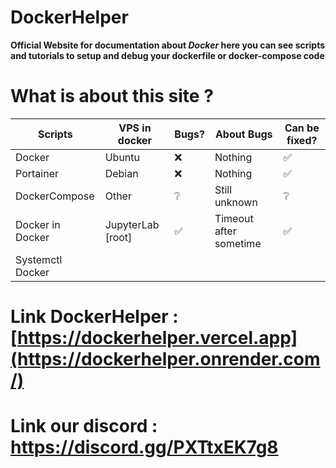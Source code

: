 # DockerHelper

**Official Website for documentation about _Docker_ here you can see scripts and tutorials to setup and debug your dockerfile or docker-compose code**
# **What is about this site ?**
 
| **Scripts** | **VPS in docker** | **Bugs?**        | **About Bugs** | **Can be fixed?** |
|-------------|--------------|---------------|----------------|--------------|
| Docker         | Ubuntu         | ❌        | Nothing      |✅   |
| Portainer     | Debian          | ❌    | Nothing               | ✅        |
| DockerCompose     | Other        |  ❔             |   Still unknown             |❔
| Docker in Docker        | JupyterLab [root]   | ✅              |   Timeout after sometime             |✅ 
| Systemctl Docker |    |               |                |

# Link DockerHelper : [https://dockerhelper.vercel.app](https://dockerhelper.onrender.com/)
# Link our discord : https://discord.gg/PXTtxEK7g8
